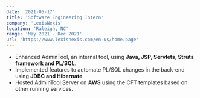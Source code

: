 ```yaml
---
date: '2021-05-17'
title: 'Software Engineering Intern'
company: 'LexisNexis'
location: 'Raleigh, NC'
range: 'May 2021 - Dec 2021'
url: 'https://www.lexisnexis.com/en-us/home.page'
---
```


- Enhanced AdminTool, an internal tool, using <b>Java, JSP, Servlets, Struts framework and PL/SQL</b>.
- Implemented features to automate PL/SQL changes in the back-end using <b>JDBC and Hibernate</b>.
- Hosted AdminTool Server on <b>AWS</b> using the CFT templates based on other running services.
